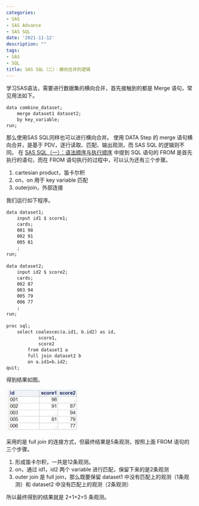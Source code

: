```yaml
---
categories:
- SAS
- SAS Advance
- SAS SQL
date: '2021-11-12'
description: ""
tags:
- SAS
- SQL
title: SAS SQL（二）：横向合并的逻辑
---
```


学习SAS语法，需要进行数据集的横向合并，首先接触到的都是 Merge 语句，常见用法如下。
```
data combine_dataset;
    merge dataset1 dataset2;
    by key_variable;
run;
```
那么使用SAS SQL同样也可以进行横向合并。
使用 DATA Step 的 merge 语句横向合并，是基于 PDV，逐行读取、匹配、输出观测，而 SAS SQL 的逻辑则不同。
在 [SAS SQL（一）：语法顺序与执行顺序](https://www.jianshu.com/p/d7e247bf64e9) 中提到 SQL 语句的 FROM 是首先执行的语句，而在 FROM 语句执行的过程中，可以认为还有三个步骤。
1. cartesian product，笛卡尔积
2. on，on 用于 key variable 匹配
3. outerjoin，外部连接

我们运行如下程序。
```
data dataset1;
	input id1 $ score1;
	cards;
	001 98
	002 91
	005 81
	;
run;

data dataset2;
	input id2 $ score2;
	cards;
	002 87
	003 94
	005 79
	006 77
	;
run;

proc sql;
	select coalescec(a.id1, b.id2) as id, 
			score1, 
			score2 
		from dataset1 a 
		full join dataset2 b 
		on a.id1=b.id2;
quit;
```
得到结果如图。

![result](images/result.jpg)

采用的是 full join 的连接方式，但最终结果是5条观测，按照上面 FROM 语句的三个步骤。
1. 形成笛卡尔积，一共是12条观测。
2. on，通过 id1，id2 两个 variable 进行匹配，保留下来的是2条观测
3. outer join 是 full join，那么既要保留 dataset1 中没有匹配上的观测（1条观测）和 dataset2 中没有匹配上的观测（2条观测）

所以最终得到的结果就是 2+1+2=5 条观测。

